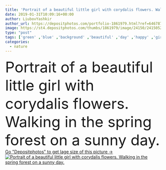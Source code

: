 ```yaml
---
title: 'Portrait of a beautiful little girl with corydalis flowers. Walking in the spring forest on a sunny day.'
date: 2019-01-31T10:09:16+00:00
author: LiubovYashkir
author_url: https://depositphotos.com/portfolio-1861979.html?ref=64678756
image: https://st4.depositphotos.com/thumbs/1861979/image/24150/241505232/api_thumb_450.jpg?forcejpeg=true
type: "post"
tags: ['green' ,'blue' ,'background' ,'beautiful' ,'day' ,'happy' ,'girl' ,'female' ,'young' ,'summer' ,'grass' ,'sunlight' ,'meadow' ,'park' ,'outdoors' ,'happiness' ,'femininity' ,'joy' ,'cheerful' ,'nature' ,'spring' ,'herb' ,'portrait' ,'sunny' ,'blossom' ,'flowers' ,'healthy' ,'warm' ,'solar' ,'european' ,'first' ,'bouquet' ,'violet' ,'trees' ,'emotion' ,'dream' ,'woman' ,'forest' ,'pleasure' ,'sunbeams' ,'look' ,'attractive' ,'enjoy' ,'glade' ,'flavor' ,'stroll' ,'corydalis' ,'outsides' ,'spring flowers' ,'forest flowers' ]
categories: 
  - nature
---
```

<div aling="center">
            <font size="60"> Portrait of a beautiful little girl with corydalis flowers. Walking in the spring forest on a sunny day.</font>   
</div>
<div>
    <a href='https://st4.depositphotos.com/thumbs/1861979/image/24150/241505232/api_thumb_450.jpg?forcejpeg=true?ref=64678756' target=_blank > Go "Depositphotos" to get lage size of this picture ->
        <img href='https://st4.depositphotos.com/thumbs/1861979/image/24150/241505232/api_thumb_450.jpg?forcejpeg=true?ref=64678756' src='https://st4.depositphotos.com/1861979/24150/i/950/depositphotos_241505232-stock-photo-portrait-beautiful-little-girl-corydalis.jpg?forcejpeg=true' alt='Portrait of a beautiful little girl with corydalis flowers. Walking in the spring forest on a sunny day.' >
    </a>
</div>

